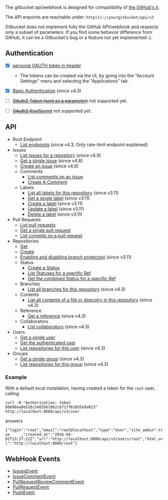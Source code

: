 The gitbucket api/webhook is designed for compatibility of [the GitHub's it](https://developer.github.com/v3/).

The API enpoints are reachable under: `http(s)://yourgitbucket/api/v3`

Gitbucket does not implement fully the GitHub API/webhook and respects only a subset of parameters. If you find some behavior difference from GitHub, it can be a Gitbucket's bug or a feature not yet implemented :).

## Authentication

 * [x] [personal OAUTH token in header](https://developer.github.com/v3/#oauth2-token-sent-in-a-header)
   * The tokens can be created via the UI, by going into the "Account Settings" menu and selecting the "Applications" tab.
 * [x] [Basic Authentication](https://developer.github.com/v3/#basic-authentication) (since v4.3)
 * [ ] [<del>OAuth2 Token (sent as a parameter)</del>](https://developer.github.com/v3/#oauth2-token-sent-as-a-parameter) not supported yet.
 * [ ] [<del>OAuth2 Key/Secret</del>](https://developer.github.com/v3/#oauth2-keysecret) not supported yet.


## API

 * Root Endpoint
   * [List endpoints](https://developer.github.com/v3/#root-endpoint) (since v4.3, Only rate-limit endpoint explained)
 * Issues
   * [List issues for a repository](https://developer.github.com/v3/issues/#list-issues-for-a-repository) (since v4.9)
   * [Get a single issue](https://developer.github.com/v3/issues/#get-a-single-issue) (since v4.8)
   * [Create an issue](https://developer.github.com/v3/issues/#create-an-issue) (since v4.9)
   * Comments
     * [List comments on an issue](https://developer.github.com/v3/issues/comments/#list-comments-on-an-issue)
     * [Create A Comment](https://developer.github.com/v3/issues/comments/#create-a-comment)
   * Labels
     * [List all labels for this repository](https://developer.github.com/v3/issues/labels/#list-all-labels-for-this-repository) (since v3.11)
     * [Get a single label](https://developer.github.com/v3/issues/labels/#get-a-single-label) (since v3.11)
     * [Create a label](https://developer.github.com/v3/issues/labels/#create-a-label) (since v3.11)
     * [Update a label](https://developer.github.com/v3/issues/labels/#update-a-label) (since v3.11)
     * [Delete a label](https://developer.github.com/v3/issues/labels/#delete-a-label) (since v3.11)
 * Pull Requests
   * [List pull requests](https://developer.github.com/v3/pulls/#list-pull-requests)
   * [Get a single pull request](https://developer.github.com/v3/pulls/#get-a-single-pull-request)
   * [List commits on a pull request](https://developer.github.com/v3/pulls/#list-commits-on-a-pull-request)
 * Repositories
   * [Get](https://developer.github.com/v3/repos/#get)
   * [Create](https://developer.github.com/v3/repos/#create)
   * [Enabling and disabling branch protection](https://developer.github.com/v3/repos/#enabling-and-disabling-branch-protection) (since v3.11)
   * Status
     * [Create a Status](https://developer.github.com/v3/repos/statuses/#create-a-status)
     * [List Statuses for a specific Ref](https://developer.github.com/v3/repos/statuses/#list-statuses-for-a-specific-ref)
     * [Get the combined Status for a specific Ref](https://developer.github.com/v3/repos/statuses/#get-the-combined-status-for-a-specific-ref)
   * Branches
     * [List all branches for this repository](https://developer.github.com/v3/repos/branches/#list-branches) (since v4.3)
   * Contents
     * [List all contents of a file or direcotry in this repository](https://developer.github.com/v3/repos/contents/#get-contents) (since v4.3)
   * Reference
     * [Get a reference](https://developer.github.com/v3/git/refs/#get-a-reference) (since v4.3)
   * Collaborators
     * [List collaborators](https://developer.github.com/v3/repos/collaborators/#list-collaborators) (since v4.3)
 * Users
   * [Get a single user](https://developer.github.com/v3/users/#get-a-single-user)
   * [Get the authenticated user](https://developer.github.com/v3/users/#get-the-authenticated-user)
   * [List repositories for this user](https://developer.github.com/v3/repos/#list-user-repositories) (since v4.3)
 * Groups
   * [Get a single group](https://developer.github.com/v3/orgs/#get-an-organization) (since v4.3)
   * [List repositories for this group](https://developer.github.com/v3/repos/#list-organization-repositories) (since v4.3)


### Example

With a default local installation, having created a token for the `root` user, calling

`curl -H "Authorization: token 6b690aa9e528c54835619b2cb717f61035e9a013" http://localhost:8080/api/v3/user`

answers

`{"login":"root","email":"root@localhost","type":"User","site_admin":true     ,"created_at":"2016-04-01T13:27:12Z","url":"http://localhost:8080/api/v3/users/root","html_url":"http://localhost:8080/root"}`

## WebHook Events

 * [IssuesEvent](https://developer.github.com/v3/activity/events/types/#issuesevent)
 * [IssueCommentEvent](https://developer.github.com/v3/activity/events/types/#issuecommentevent)
 * [PullRequestReviewCommentEvent](https://developer.github.com/v3/activity/events/types/#pullrequestreviewcommentevent)
 * [PullRequestEvent](https://developer.github.com/v3/activity/events/types/#pullrequestevent)
 * [PushEvent](https://developer.github.com/v3/activity/events/types/#pushevent)
